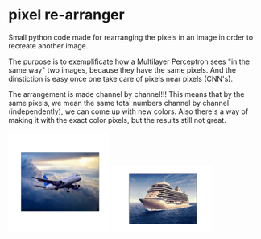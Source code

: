# pixel re-arranger
Small python code made for rearranging the pixels in an image in order to recreate another image.

The purpose is to exemplificate how a Multilayer Perceptron sees "in the same way" two images, because they have the same pixels. And the dinstiction is easy once one take care of pixels near pixels (CNN's).

The arrangement is made channel by channel!!!
This means that by the same pixels, we mean the same total numbers channel by channel (independently), we can come up with new colors. Also there's a way of making it with the exact color pixels, but the results still not great.

<img src="avion_tfg.png" alt="drawing" width="200"/>
<img src="barco_tfg.png" alt="drawing" width="200"/>
